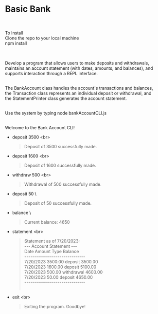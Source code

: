 # Basic Bank

<br><br>
To Install<br>
Clone the repo to your local machine<br>
npm install<br>

<br><br>
Develop a program that allows users to make deposits and withdrawals, maintains an account statement (with dates, amounts, and balances), and supports interaction through a REPL interface.<br><br>

The BankAccount class handles the account's transactions and balances, the Transaction class represents an individual deposit or withdrawal, and the StatementPrinter class generates the account statement.<br><br>

Use the system by typing node bankAccountCLI.js <br>
<br>

Welcome to the Bank Account CLI!<br>

- deposit 3500 \<br>
  > Deposit of 3500 successfully made.<br>
- deposit 1600 \<br>
  > Deposit of 1600 successfully made.<br>
- withdraw 500 \<br>
  > Withdrawal of 500 successfully made.<br>
- deposit 50 \ <br>
  > Deposit of 50 successfully made.<br>
- balance \ <br>
  > Current balance: 4650<br>
- statement \<br>
  > Statement as of 7/20/2023:<br>
  > --- Account Statement ---<br>
  > Date Amount Type Balance<br>
  > -------------------------------<br>
  > 7/20/2023 3500.00 deposit 3500.00<br>
  > 7/20/2023 1600.00 deposit 5100.00<br>
  > 7/20/2023 500.00 withdrawal 4600.00<br>
  > 7/20/2023 50.00 deposit 4650.00<br>
  > -------------------------------<br><br>
- exit \<br>
  > Exiting the program. Goodbye!<br>
